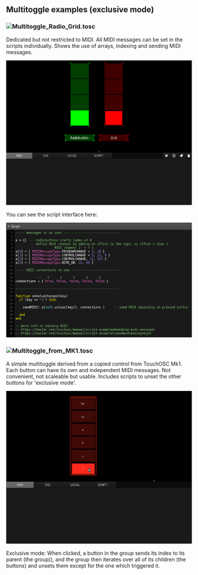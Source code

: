 ## Multitoggle examples (exclusive mode)

### ![Multitoggle_Radio_Grid.tosc](Multitoggle_Radio_Grid.tosc)

Dedicated but not restricted to MIDI. All MIDI messages can be set in the scripts individually. Shows the use of arrays, indexing and sending MIDI messages.

![multitoggle](preview_2.gif)

You can see the script interface here:

![script](radio_grid_script.png)



### ![Multitoggle_from_MK1.tosc](Multitoggle_from_MK1.tosc)

A simple multitoggle derived from a copied control from TouchOSC Mk1. Each button can have its own and independent MIDI messages.
Not convenient, not scaleable but usable. Includes scripts to unset the other buttons for 'exclusive mode'.

![multitoggle](preview_1.gif) 

Exclusive mode: When clicked, a button in the group sends its index to its parent (the group)), and the group then
iterates over all of its children (the buttons) and unsets them except for the one which triggered it.